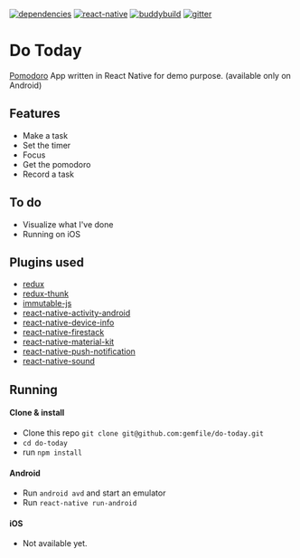 [![dependencies](https://david-dm.org/gemfile/do-today.svg)]()
[![react-native](https://img.shields.io/badge/react--native-v0.39.2-05A5D1.svg)](https://facebook.github.io/react-native)
[![buddybuild](https://dashboard.buddybuild.com/api/statusImage?appID=581045aafe5e8501000ad4e6&branch=master&build=latest)](https://dashboard.buddybuild.com/apps/581045aafe5e8501000ad4e6/build/latest)
[![gitter](https://img.shields.io/gitter/room/nwjs/nw.js.svg)](https://gitter.im/do-today/Lobby)

# Do Today

[Pomodoro](https://en.wikipedia.org/wiki/Pomodoro_Technique) App written in React Native for demo purpose. (available only on Android)

## Features
- Make a task
- Set the timer
- Focus
- Get the pomodoro
- Record a task

## To do
- Visualize what I've done
- Running on iOS

## Plugins used

- [redux](https://github.com/reactjs/redux)
- [redux-thunk](https://github.com/gaearon/redux-thunk)
- [immutable-js](https://github.com/facebook/immutable-js/)
- [react-native-activity-android](https://github.com/jaysoo/react-native-activity-android)
- [react-native-device-info](https://github.com/rebeccahughes/react-native-device-info)
- [react-native-firestack](https://github.com/fullstackreact/react-native-firestack)
- [react-native-material-kit](https://github.com/xinthink/react-native-material-kit)
- [react-native-push-notification](https://github.com/zo0r/react-native-push-notification)
- [react-native-sound](https://github.com/zmxv/react-native-sound)

## Running
#### Clone & install

- Clone this repo `git clone git@github.com:gemfile/do-today.git`
- `cd do-today`
- run `npm install`

#### Android

- Run `android avd` and start an emulator
- Run `react-native run-android`

#### iOS

- Not available yet.
